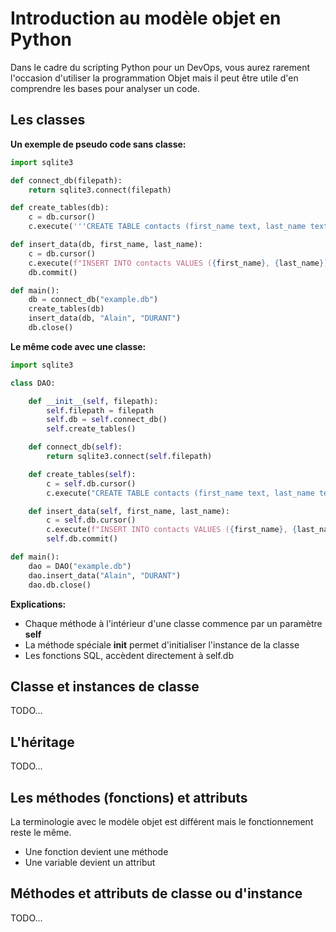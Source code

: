 # Introduction au modèle objet en Python

Dans le cadre du scripting Python pour un DevOps, vous aurez rarement l'occasion d'utiliser la programmation Objet mais il peut être utile d'en comprendre les bases pour analyser un code.

## Les classes

**Un exemple de pseudo code sans classe:**

```python
import sqlite3

def connect_db(filepath):
    return sqlite3.connect(filepath)

def create_tables(db):
    c = db.cursor()
    c.execute('''CREATE TABLE contacts (first_name text, last_name text)''')

def insert_data(db, first_name, last_name):
    c = db.cursor()
    c.execute(f"INSERT INTO contacts VALUES ({first_name}, {last_name})")
    db.commit()

def main():
    db = connect_db("example.db")
    create_tables(db)
    insert_data(db, "Alain", "DURANT")
    db.close()
```

**Le même code avec une classe:**

```python
import sqlite3

class DAO:

    def __init__(self, filepath):
        self.filepath = filepath
        self.db = self.connect_db()
        self.create_tables()

    def connect_db(self):
        return sqlite3.connect(self.filepath)

    def create_tables(self):
        c = self.db.cursor()
        c.execute("CREATE TABLE contacts (first_name text, last_name text)")

    def insert_data(self, first_name, last_name):
        c = self.db.cursor()
        c.execute(f"INSERT INTO contacts VALUES ({first_name}, {last_name})")
        self.db.commit()

def main():
    dao = DAO("example.db")
    dao.insert_data("Alain", "DURANT")
    dao.db.close()
```

**Explications:**

- Chaque méthode à l'intérieur d'une classe commence par un paramètre **self**
- La méthode spéciale **__init__** permet d'initialiser l'instance de la classe
- Les fonctions SQL, accèdent directement à self.db

## Classe et instances de classe

TODO...

## L'héritage

TODO...

## Les méthodes (fonctions) et attributs

La terminologie avec le modèle objet est différent mais le fonctionnement reste le même.

- Une fonction devient une méthode
- Une variable devient un attribut

## Méthodes et attributs de classe ou d'instance

TODO...



